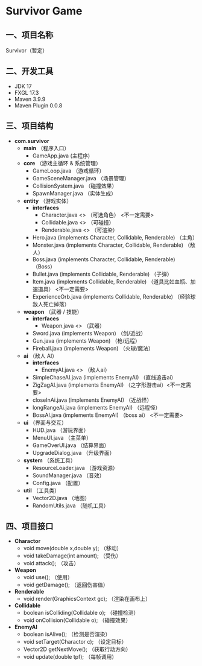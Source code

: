 # Survivor Game

## 一、项目名称
Survivor（暂定）

## 二、开发工具
- JDK 17  
- FXGL 17.3  
- Maven 3.9.9  
- Maven Plugin 0.0.8

## 三、项目结构

- **com.survivor**
  - **main** （程序入口）
    - GameApp.java (主程序)
  - **core** （游戏主循环 & 系统管理）
    - GameLoop.java  （游戏循环）
    - GameSceneManager.java  （场景管理）
    - CollisionSystem.java  （碰撞效果）
    - SpawnManager.java  （实体生成）
  - **entity** （游戏实体）
    - **interfaces**
      - Character.java <<interface>>  （可选角色）  <不一定需要>
      - Collidable.java <<interface>>  （可碰撞）
      - Renderable.java <<interface>>  （可渲染）
    - Hero.java (implements Character, Collidable, Renderable)  （主角）
    - Monster.java (implements Character, Collidable, Renderable)  （敌人）
    - Boss.java (implements Character, Collidable, Renderable)  （Boss）
    - Bullet.java (implements Collidable, Renderable) （子弹）
    - Item.java (implements Collidable, Renderable)  （道具比如血瓶、加速道具）  <不一定需要>
    - ExperienceOrb.java   (implements Collidable, Renderable)   （经验球 敌人死亡掉落）
  - **weapon** （武器 / 技能）
    - **interfaces**
      - Weapon.java <<interface>>  （武器）
    - Sword.java (implements Weapon)  （剑/近战）
    - Gun.java (implements Weapon)  （枪/远程）
    - Fireball.java (implements Weapon)  （火球/魔法）
  - **ai** （敌人 AI）
    - **interfaces**
      - EnemyAI.java <<interface>>  （敌人ai）
    - SimpleChaseAI.java (implements EnemyAI)  （直线追击ai）
    - ZigZagAI.java (implements EnemyAI)  （之字形游击ai）<不一定需要>
    - closeInAi.java (implements EnemyAI)  （近战怪）
    - longRangeAi.java (implements EnemyAI)  （远程怪）
    - BossAI.java (implements EnemyAI)  （boss ai） <不一定需要>
  - **ui** （界面与交互）
    - HUD.java （游玩界面）
    - MenuUI.java （主菜单）
    - GameOverUI.java  （结算界面）
    - UpgradeDialog.java  （升级界面）
  - **system** （系统工具）
    - ResourceLoader.java  （游戏资源）
    - SoundManager.java  （音效）
    - Config.java  （配置）
  - **util** （工具类）
    - Vector2D.java  （地图）
    - RandomUtils.java  （随机工具）

## 四、项目接口
- **Charactor**
  - void move(double x,double y);  （移动）
  - void takeDamage(int amount);  （受伤）
  - void attack();  （攻击）
- **Weapon**
  - void use();  （使用）
  - void getDamage();  （返回伤害值）
- **Renderable**
  - void render(GraphicsContext gc);  （渲染在画布上）
- **Collidable**
  - boolean isColliding(Collidable o);  （碰撞检测）
  - void onCollision(Collidable o);  （碰撞效果）
- **EnemyAI**
  - boolean isAlive();  （检测是否渲染）
  - void setTarget(Charactor c);  （设定目标）
  - Vector2D getNextMove();  （获取行动方向）
  - void update(double tpf);  （每帧调用）
